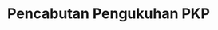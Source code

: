 ---
id: 20
title: Pencabutan Pengukuhan PKP
linkurl: https://docs.google.com/document/d/1iRSeDFaVT-yjEBMsHpAnHOIWoovrkUQnDz_bBq1AJMs/edit?usp=drivesdk
fitur: resume
category: kup
topik: NPWP dan PKP
subtopik: Ketentuan Sejak Atau setelah 30 Mei 2013
type: word
tgl: 11 Desember 2019
---